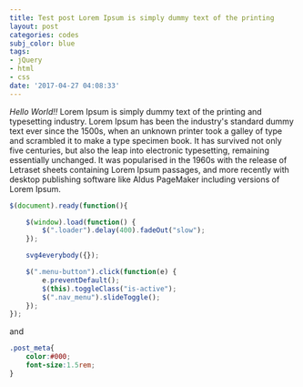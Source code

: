 ```yaml
---
title: Test post Lorem Ipsum is simply dummy text of the printing
layout: post
categories: codes
subj_color: blue
tags:
- jQuery
- html
- css
date: '2017-04-27 04:08:33'
---
```


*Hello World!!*  Lorem Ipsum is simply dummy text of the printing and typesetting industry. Lorem Ipsum has been the industry's standard dummy text ever since the 1500s, when an unknown printer took a galley of type and scrambled it to make a type specimen book. It has survived not only five centuries, but also the leap into electronic typesetting, remaining essentially unchanged. It was popularised in the 1960s with the release of Letraset sheets containing Lorem Ipsum passages, and more recently with desktop publishing software like Aldus PageMaker including versions of Lorem Ipsum.

~~~ javascript
$(document).ready(function(){

    $(window).load(function() {
        $(".loader").delay(400).fadeOut("slow");
    });

    svg4everybody({});

    $(".menu-button").click(function(e) {
        e.preventDefault();
        $(this).toggleClass("is-active");
        $(".nav_menu").slideToggle();
    });
});
~~~
and
~~~ css
.post_meta{
    color:#000;
    font-size:1.5rem;
}
~~~